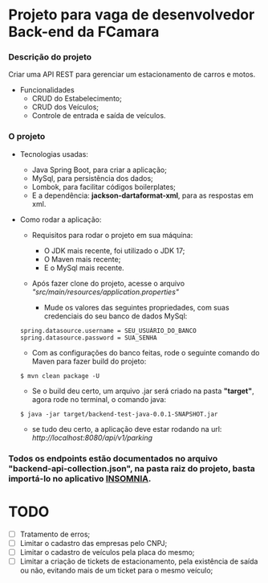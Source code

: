 # Projeto para vaga de desenvolvedor Back-end da FCamara

### Descrição do projeto
Criar uma API REST para gerenciar um estacionamento de carros e motos.

- Funcionalidades
	- CRUD do Estabelecimento;
	- CRUD dos Veículos;
	- Controle de entrada e saída de veículos.
	
### O projeto
- Tecnologias usadas:
	- Java Spring Boot, para criar a aplicação;
	- MySql, para persistência dos dados;
	- Lombok, para facilitar códigos boilerplates;
	- E a dependência: **jackson-dartaformat-xml**, para as respostas em xml.
	
- Como rodar a aplicação:
	- Requisitos para rodar o projeto em sua máquina:
		- O JDK mais recente, foi utilizado o JDK 17;
		- O Maven mais recente;
		- E o MySql mais recente.
		
	- Após fazer clone do projeto, acesse o arquivo *"src/main/resources/application.properties"*			
		- Mude os valores das seguintes propriedades, com suas credenciais do seu banco de dados
					MySql:
					
	```
	spring.datasource.username = SEU_USUÁRIO_DO_BANCO
	spring.datasource.password = SUA_SENHA
	```
	
	- Com as configurações do banco feitas, rode o seguinte comando do Maven para fazer build do projeto:
	
	```
	$ mvn clean package -U
	```
	
	- Se o build deu certo, um arquivo .jar será criado na pasta **"target"**, agora rode no terminal, o comando java:
	
	```
	$ java -jar target/backend-test-java-0.0.1-SNAPSHOT.jar
	```
	
	- se tudo deu certo, a aplicação deve estar rodando na url: *http://localhost:8080/api/v1/parking*
	
### Todos os endpoints estão documentados no arquivo "backend-api-collection.json", na pasta raiz do projeto, basta importá-lo no aplicativo [INSOMNIA](https://insomnia.rest/download).

# TODO

- [ ] Tratamento de erros;
- [ ] Limitar o cadastro das empresas pelo CNPJ;
- [ ] Limitar o cadastro de veículos pela placa do mesmo;
- [ ] Limitar a criação de tickets de estacionamento, pela existência de saída ou não, evitando mais de um ticket para o mesmo veículo;
